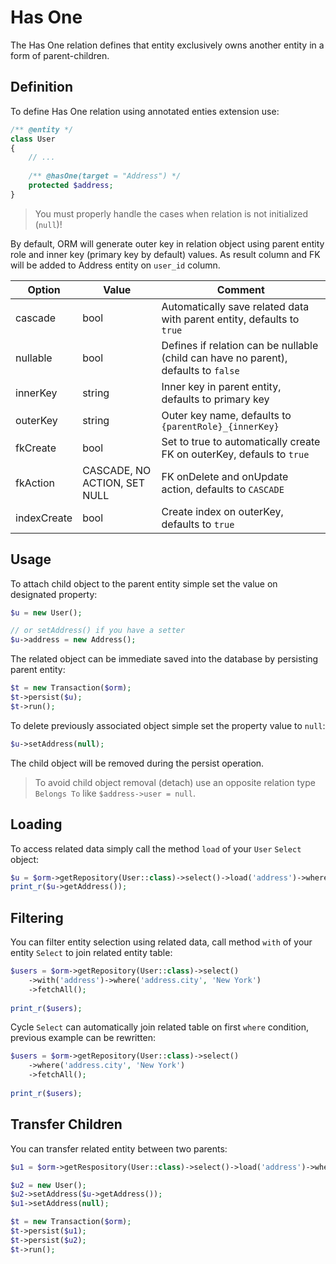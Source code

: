 # Has One
The Has One relation defines that entity exclusively owns another entity in a form of parent-children.

## Definition
To define Has One relation using annotated enties extension use:

```php
/** @entity */ 
class User 
{
    // ...
    
    /** @hasOne(target = "Address") */
    protected $address;
}
```

> You must properly handle the cases when relation is not initialized (`null`)!

By default, ORM will generate outer key in relation object using parent entity role and inner key (primary key by default) values. As result column and FK will be added to Address entity on `user_id` column.

Option      | Value  | Comment
---         | ---    | ----
cascade     | bool   | Automatically save related data with parent entity, defaults to `true`
nullable    | bool   | Defines if relation can be nullable (child can have no parent), defaults to `false`
innerKey    | string | Inner key in parent entity, defaults to primary key
outerKey    | string | Outer key name, defaults to `{parentRole}_{innerKey}` 
fkCreate    | bool   | Set to true to automatically create FK on outerKey, defauls to `true`
fkAction    | CASCADE, NO ACTION, SET NULL | FK onDelete and onUpdate action, defaults to `CASCADE`  
indexCreate | bool   | Create index on outerKey, defaults to `true`

## Usage
To attach child object to the parent entity simple set the value on designated property:

```php
$u = new User();

// or setAddress() if you have a setter
$u->address = new Address();
```

The related object can be immediate saved into the database by persisting parent entity:

```php
$t = new Transaction($orm);
$t->persist($u);
$t->run();
```

To delete previously associated object simple set the property value to `null`:

```php
$u->setAddress(null);
```

The child object will be removed during the persist operation.

> To avoid child object removal (detach) use an opposite relation type `Belongs To` like `$address->user = null`.

## Loading
To access related data simply call the method `load` of your `User` `Select` object:

```php
$u = $orm->getRepository(User::class)->select()->load('address')->wherePK(1)->fetchOne();
print_r($u->getAddress());
```

## Filtering
You can filter entity selection using related data, call method `with` of your entity `Select` to join related entity table:

```php
$users = $orm->getRepository(User::class)->select()
    ->with('address')->where('address.city', 'New York')
    ->fetchAll();
    
print_r($users);
```

Cycle `Select` can automatically join related table on first `where` condition, previous example can be rewritten:

```php
$users = $orm->getRepository(User::class)->select()
    ->where('address.city', 'New York')
    ->fetchAll();
    
print_r($users);
```

## Transfer Children
You can transfer related entity between two parents:

```php
$u1 = $orm->getRespository(User::class)->select()->load('address')->wherePK(1)->fetchOne();

$u2 = new User();
$u2->setAddress($u->getAddress());
$u1->setAddress(null);

$t = new Transaction($orm);
$t->persist($u1);
$t->persist($u2);
$t->run();
```
